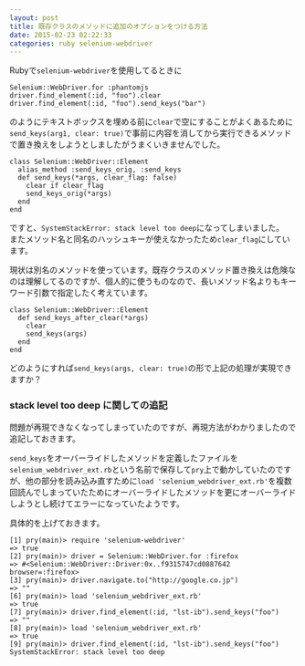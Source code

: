 ```yaml
---
layout: post
title: 既存クラスのメソッドに追加のオプションをつける方法
date: 2015-02-23 02:22:33
categories: ruby selenium-webdriver
---
```

<!-- {% raw %} -->
<p>Rubyで<code>selenium-webdriver</code>を使用してるときに</p>

<pre><code>Selenium::WebDriver.for :phantomjs
driver.find_element(:id, "foo").clear
driver.find_element(:id, "foo").send_keys("bar")
</code></pre>

<p>のようにテキストボックスを埋める前に<code>clear</code>で空にすることがよくあるために<br>
<code>send_keys(arg1, clear: true)</code>で事前に内容を消してから実行できるメソッドで置き換えをしようとしましたがうまくいきませんでした。</p>

<pre><code>class Selenium::WebDriver::Element
  alias_method :send_keys_orig, :send_keys
  def send_keys(*args, clear_flag: false)
    clear if clear_flag
    send_keys_orig(*args)
  end
end
</code></pre>

<p>ですと、<code>SystemStackError: stack level too deep</code>になってしまいました。<br>
またメソッド名と同名のハッシュキーが使えなかったため<code>clear_flag</code>にしています。</p>

<p>現状は別名のメソッドを使っています。既存クラスのメソッド置き換えは危険なのは理解してるのですが、個人的に使うものなので、長いメソッド名よりもキーワード引数で指定したく考えています。</p>

<pre><code>class Selenium::WebDriver::Element
  def send_keys_after_clear(*args)
    clear
    send_keys(args)
  end
end
</code></pre>

<p>どのようにすれば<code>send_keys(args, clear: true)</code>の形で上記の処理が実現できますか？</p>

<h3>stack level too deep に関しての追記</h3>

<p>問題が再現できなくなってしまっていたのですが、再現方法がわかりましたので追記しておきます。</p>

<p><code>send_keys</code>をオーバーライドしたメソッドを定義したファイルを<code>selenium_webdriver_ext.rb</code>という名前で保存して<code>pry</code>上で動かしていたのですが、他の部分を読み込み直すために<code>load 'selenium_webdriver_ext.rb'</code>を複数回読んでしまっていたためにオーバーライドしたメソッドを更にオーバーライドしようとし続けてエラーになっていたようです。</p>

<p>具体的を上げておきます。</p>

<pre><code>[1] pry(main)&gt; require 'selenium-webdriver'
=&gt; true
[2] pry(main)&gt; driver = Selenium::WebDriver.for :firefox
=&gt; #&lt;Selenium::WebDriver::Driver:0x..f9315747cd0887642 browser=:firefox&gt;
[3] pry(main)&gt; driver.navigate.to("http://google.co.jp")
=&gt; ""
[6] pry(main)&gt; load 'selenium_webdriver_ext.rb'
=&gt; true
[7] pry(main)&gt; driver.find_element(:id, "lst-ib").send_keys("foo")
=&gt; ""
[8] pry(main)&gt; load 'selenium_webdriver_ext.rb'
=&gt; true
[9] pry(main)&gt; driver.find_element(:id, "lst-ib").send_keys("foo")
SystemStackError: stack level too deep
</code></pre>
<!-- {% endraw %} -->
